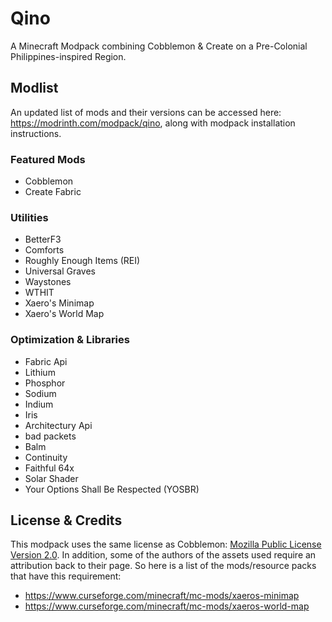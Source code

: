 # Qino

A Minecraft Modpack combining Cobblemon & Create on a Pre-Colonial Philippines-inspired Region.

## Modlist
An updated list of mods and their versions can be accessed here: https://modrinth.com/modpack/qino, along with modpack installation instructions.

### Featured Mods
- Cobblemon
- Create Fabric

### Utilities
- BetterF3
- Comforts
- Roughly Enough Items (REI)
- Universal Graves
- Waystones
- WTHIT
- Xaero's Minimap
- Xaero's World Map

### Optimization & Libraries
- Fabric Api
- Lithium
- Phosphor
- Sodium
- Indium
- Iris
- Architectury Api
- bad packets
- Balm
- Continuity
- Faithful 64x
- Solar Shader
- Your Options Shall Be Respected (YOSBR)

##  License & Credits

This modpack uses the same license as Cobblemon: [Mozilla Public License Version 2.0](https://www.mozilla.org/en-US/MPL/2.0/). In addition, some of the authors of the assets used require an attribution back to their page. So here is a list of the mods/resource packs that have this requirement:

- https://www.curseforge.com/minecraft/mc-mods/xaeros-minimap
- https://www.curseforge.com/minecraft/mc-mods/xaeros-world-map
